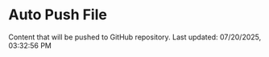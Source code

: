 # Auto Push File

Content that will be pushed to GitHub repository.
Last updated: 07/20/2025, 03:32:56 PM